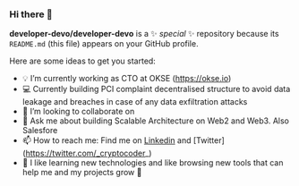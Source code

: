 ### Hi there 👋

**developer-devo/developer-devo** is a ✨ _special_ ✨ repository because its `README.md` (this file) appears on your GitHub profile.

Here are some ideas to get you started:

- 💡 I’m currently working as CTO at OKSE (https://okse.io)
- 💻 Currently building PCI complaint decentralised structure to avoid data leakage and breaches in case of any data exfiltration attacks 
- 👯 I’m looking to collaborate on 
- 💬 Ask me about building Scalable Architecture on Web2 and Web3. Also Salesfore
- 📫 How to reach me: Find me on [Linkedin](www.linkedin.com/in/cryptocoder) and [Twitter] (https://twitter.com/_cryptocoder_)
- 🌱 I like learning new technologies and like browsing new tools that can help me and my projects grow :rocket:

